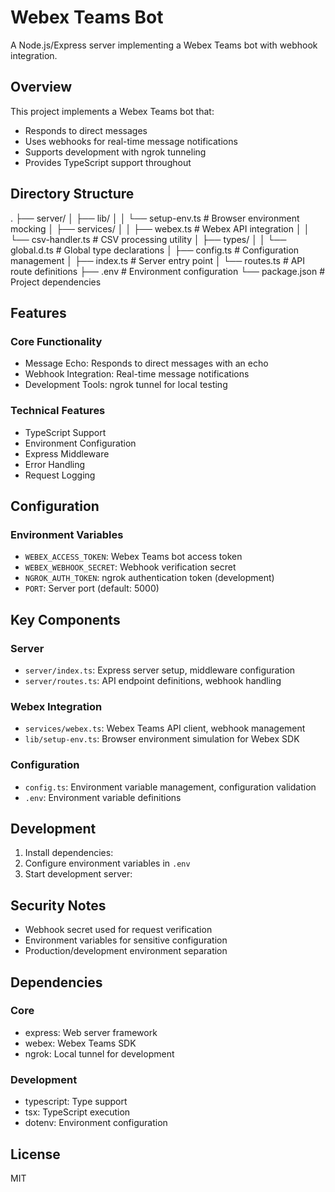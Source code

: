 # Webex Teams Bot

A Node.js/Express server implementing a Webex Teams bot with webhook integration.

## Overview

This project implements a Webex Teams bot that:
- Responds to direct messages
- Uses webhooks for real-time message notifications
- Supports development with ngrok tunneling
- Provides TypeScript support throughout

## Directory Structure
.
├── server/
│ ├── lib/
│ │ └── setup-env.ts # Browser environment mocking
│ ├── services/
│ │ ├── webex.ts # Webex API integration
│ │ └── csv-handler.ts # CSV processing utility
│ ├── types/
│ │ └── global.d.ts # Global type declarations
│ ├── config.ts # Configuration management
│ ├── index.ts # Server entry point
│ └── routes.ts # API route definitions
├── .env # Environment configuration
└── package.json # Project dependencies


## Features

### Core Functionality
- Message Echo: Responds to direct messages with an echo
- Webhook Integration: Real-time message notifications
- Development Tools: ngrok tunnel for local testing

### Technical Features
- TypeScript Support
- Environment Configuration
- Express Middleware
- Error Handling
- Request Logging

## Configuration

### Environment Variables
- `WEBEX_ACCESS_TOKEN`: Webex Teams bot access token
- `WEBEX_WEBHOOK_SECRET`: Webhook verification secret
- `NGROK_AUTH_TOKEN`: ngrok authentication token (development)
- `PORT`: Server port (default: 5000)

## Key Components

### Server
- `server/index.ts`: Express server setup, middleware configuration
- `server/routes.ts`: API endpoint definitions, webhook handling

### Webex Integration
- `services/webex.ts`: Webex Teams API client, webhook management
- `lib/setup-env.ts`: Browser environment simulation for Webex SDK

### Configuration
- `config.ts`: Environment variable management, configuration validation
- `.env`: Environment variable definitions

## Development

1. Install dependencies:
2. Configure environment variables in `.env`
3. Start development server:


## Security Notes

- Webhook secret used for request verification
- Environment variables for sensitive configuration
- Production/development environment separation

## Dependencies

### Core
- express: Web server framework
- webex: Webex Teams SDK
- ngrok: Local tunnel for development

### Development
- typescript: Type support
- tsx: TypeScript execution
- dotenv: Environment configuration

## License

MIT